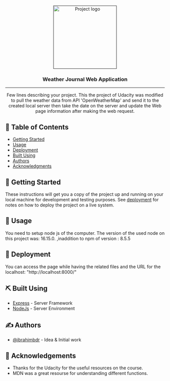 <p align="center">
  <a href="" rel="noopener">
 <img width=200px height=200px src="https://logosandtypes.com/wp-content/uploads/2020/08/udacity.svg" alt="Project logo"></a>
</p>

<h3 align="center">Weather Journal Web Application</h3>

---

<p align="center"> Few lines describing your project.
This the project of Udacity was modified to pull the weather data from API 'OpenWeatherMap' and send it to the created local server then take the date on the server and update the Web page information after making the web request.     <br> 
</p>

## 📝 Table of Contents

- [Getting Started](#getting_started)
- [Usage](#usage)
- [Deployment](#deployment)
- [Built Using](#built_using)
- [Authors](#authors)
- [Acknowledgments](#acknowledgement)


## 🏁 Getting Started <a name = "getting_started"></a>

These instructions will get you a copy of the project up and running on your local machine for development and testing purposes. See [deployment](#deployment) for notes on how to deploy the project on a live system.


## 🎈 Usage <a name="usage"></a>

You need to setup node js of the computer. The version of the used node on this project was: 16.15.0. ,inaddition to npm of version : 8.5.5

## 🚀 Deployment <a name = "deployment"></a>

You can access the page while having the related files and the URL for the localhost: "http://localhost:8000/"

## ⛏️ Built Using <a name = "built_using"></a>

- [Express](https://expressjs.com/) - Server Framework
- [NodeJs](https://nodejs.org/en/) - Server Environment

## ✍️ Authors <a name = "authors"></a>

- [@ibrahimbdr](https://github.com/ibrahimbdr/ibrahimbdr) - Idea & Initial work

## 🎉 Acknowledgements <a name = "acknowledgement"></a>

- Thanks for the Udacity for the useful resources on the course.
- MDN was a great resourse for understanding different functions.